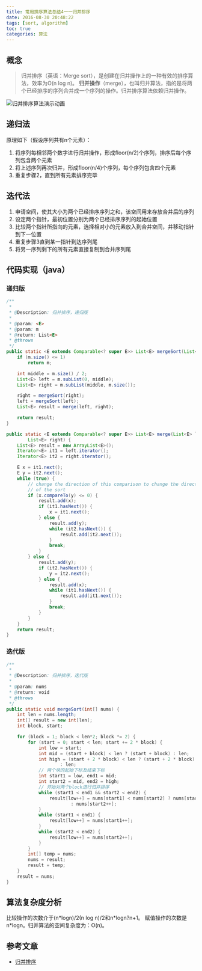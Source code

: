 ```yaml
---
title: 常用排序算法总结4一一归并排序
date: 2016-08-30 20:48:22
tags: [sort, algorithm]
toc: true
categories: 算法
---
```


## 概念

> 归并排序（英语：Merge sort），是创建在归并操作上的一种有效的排序算法，效率为O(n log n)。
**归并操作**（merge），也叫归并算法，指的是将两个已经排序的序列合并成一个序列的操作。归并排序算法依赖归并操作。

![归并排序算法演示动画](http://img.blog.csdn.net/20160831212632531)

## 递归法

原理如下（假设序列共有n个元素）：
 1. 将序列每相邻两个数字进行归并操作，形成floor(n/2)个序列，排序后每个序列包含两个元素
 2. 将上述序列再次归并，形成floor(n/4)个序列，每个序列包含四个元素
 3. 重复步骤2，直到所有元素排序完毕

## 迭代法

 1. 申请空间，使其大小为两个已经排序序列之和，该空间用来存放合并后的序列
 2. 设定两个指针，最初位置分别为两个已经排序序列的起始位置
 3. 比较两个指针所指向的元素，选择相对小的元素放入到合并空间，并移动指针到下一位置
 4. 重复步骤3直到某一指针到达序列尾
 5. 将另一序列剩下的所有元素直接复制到合并序列尾
 
## 代码实现（java）

### 递归版

``` java
/**
 * 
 * @Description: 归并排序，递归版
 *
 * @param: <E>
 * @param: m
 * @return: List<E>
 * @throws
 */
public static <E extends Comparable<? super E>> List<E> mergeSort(List<E> m) {
	if (m.size() <= 1)
		return m;

	int middle = m.size() / 2;
	List<E> left = m.subList(0, middle);
	List<E> right = m.subList(middle, m.size());

	right = mergeSort(right);
	left = mergeSort(left);
	List<E> result = merge(left, right);

	return result;
}

public static <E extends Comparable<? super E>> List<E> merge(List<E> left,
		List<E> right) {
	List<E> result = new ArrayList<E>();
	Iterator<E> it1 = left.iterator();
	Iterator<E> it2 = right.iterator();

	E x = it1.next();
	E y = it2.next();
	while (true) {
		// change the direction of this comparison to change the direction
		// of the sort
		if (x.compareTo(y) <= 0) {
			result.add(x);
			if (it1.hasNext()) {
				x = it1.next();
			} else {
				result.add(y);
				while (it2.hasNext()) {
					result.add(it2.next());
				}
				break;
			}
		} else {
			result.add(y);
			if (it2.hasNext()) {
				y = it2.next();
			} else {
				result.add(x);
				while (it1.hasNext()) {
					result.add(it1.next());
				}
				break;
			}
		}
	}
	return result;
}
```

### 迭代版

``` java
/**
 * 
 * @Description: 归并排序，迭代版
 *
 * @param: nums
 * @return: void
 * @throws
 */
public static void mergeSort(int[] nums) {
	int len = nums.length;
	int[] result = new int[len];
	int block, start;

	for (block = 1; block < len*2; block *= 2) {
		for (start = 0; start < len; start += 2 * block) {
			int low = start;
			int mid = (start + block) < len ? (start + block) : len;
			int high = (start + 2 * block) < len ? (start + 2 * block)
					: len;
			// 两个块的起始下标及结束下标
			int start1 = low, end1 = mid;
			int start2 = mid, end2 = high;
			// 开始对两个block进行归并排序
			while (start1 < end1 && start2 < end2) {
				result[low++] = nums[start1] < nums[start2] ? nums[start1++]
						: nums[start2++];
			}
			while (start1 < end1) {
				result[low++] = nums[start1++];
			}
			while (start2 < end2) {
				result[low++] = nums[start2++];
			}
		}
		int[] temp = nums;
		nums = result;
		result = temp;
	}
	result = nums;
}
```

## 算法复杂度分析

比较操作的次数介于(n\*logn)/2(n log n)/2和n\*logn?n+1。 赋值操作的次数是 n\*logn。归并算法的空间复杂度为：O(n)。

## 参考文章

- [归并排序](https://wikipedia.org/wiki/%E5%BD%92%E5%B9%B6%E6%8E%92%E5%BA%8F)
